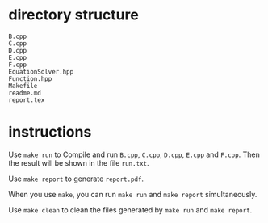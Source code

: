 # directory structure
    B.cpp 
    C.cpp
    D.cpp
    E.cpp
    F.cpp 
    EquationSolver.hpp
    Function.hpp
    Makefile
    readme.md
    report.tex

# instructions
Use `make run` to Compile and run `B.cpp`, `C.cpp`, `D.cpp`, `E.cpp` and `F.cpp`. Then the result will be shown in the file `run.txt`.

Use `make report` to generate `report.pdf`.

When you use `make`, you can run `make run` and `make report` simultaneously.

Use `make clean` to clean the files generated by `make run` and `make report`.